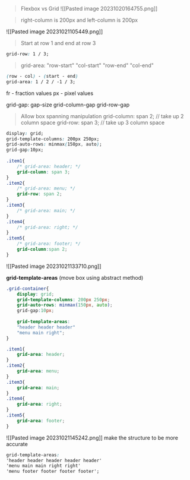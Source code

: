> Flexbox vs Grid
![[Pasted image 20231020164755.png]]

>right-column is 200px and left-column is 200px

![[Pasted image 20231021105449.png]]

> Start at row 1 and end at row 3
```css
grid-row: 1 / 3; 
```

>grid-area: "row-start" "col-start" "row-end" "col-end"
```css
(row - col) - (start - end)
grid-area: 1 / 2 / -1 / 3;
```

fr - fraction values
px - pixel values

grid-gap: gap-size 
	grid-column-gap
	grid-row-gap


> Allow box spanning manipulation
grid-column: span 2; // take up 2 column space
	grid-row: span 3;  // take up 3 column space
```css
display: grid;
grid-template-columns: 200px 250px;
grid-auto-rows: minmax(150px, auto);
grid-gap:10px;
    
.item1{
    /* grid-area: header; */
    grid-column: span 3;
}
.item2{
    /* grid-area: menu; */
    grid-row: span 2;
}
.item3{
    /* grid-area: main; */
}
.item4{
    /* grid-area: right; */
}
.item5{
    /* grid-area: footer; */
    grid-column:span 2;
}
```
![[Pasted image 20231021133710.png]]


**grid-template-areas** (move box using abstract method)
```css
.grid-container{
	display: grid;
	grid-template-columns: 200px 250px;
	grid-auto-rows: minmax(150px, auto);
	grid-gap:10px;
    
	grid-template-areas:
	"header header header"
	"menu main right";  
}

.item1{
    grid-area: header; 
}
.item2{
	grid-area: menu; 
}
.item3{
	grid-area: main; 
}
.item4{
	grid-area: right;
}
.item5{
    grid-area: footer;
}
```
![[Pasted image 20231021145242.png]]
make the structure to be more accurate
```css
grid-template-areas:
'header header header header header'
'menu main main right right'
'menu footer footer footer footer';
```
